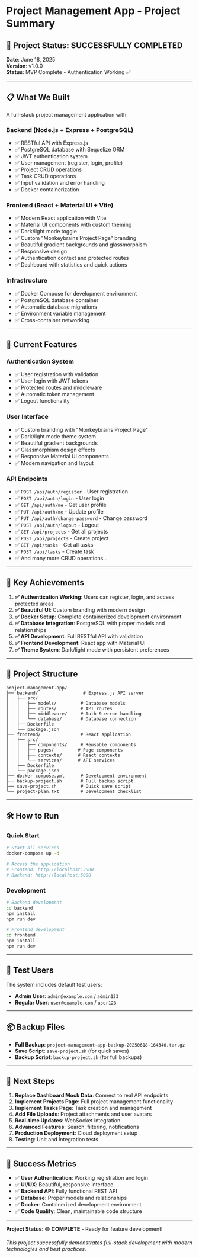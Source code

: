 # Project Management App - Project Summary

## 🎉 Project Status: SUCCESSFULLY COMPLETED

**Date**: June 18, 2025  
**Version**: v1.0.0  
**Status**: MVP Complete - Authentication Working ✅

---

## 📋 What We Built

A full-stack project management application with:

### **Backend (Node.js + Express + PostgreSQL)**
- ✅ RESTful API with Express.js
- ✅ PostgreSQL database with Sequelize ORM
- ✅ JWT authentication system
- ✅ User management (register, login, profile)
- ✅ Project CRUD operations
- ✅ Task CRUD operations
- ✅ Input validation and error handling
- ✅ Docker containerization

### **Frontend (React + Material UI + Vite)**
- ✅ Modern React application with Vite
- ✅ Material UI components with custom theming
- ✅ Dark/light mode toggle
- ✅ Custom "Monkeybrains Project Page" branding
- ✅ Beautiful gradient backgrounds and glassmorphism
- ✅ Responsive design
- ✅ Authentication context and protected routes
- ✅ Dashboard with statistics and quick actions

### **Infrastructure**
- ✅ Docker Compose for development environment
- ✅ PostgreSQL database container
- ✅ Automatic database migrations
- ✅ Environment variable management
- ✅ Cross-container networking

---

## 🚀 Current Features

### **Authentication System**
- ✅ User registration with validation
- ✅ User login with JWT tokens
- ✅ Protected routes and middleware
- ✅ Automatic token management
- ✅ Logout functionality

### **User Interface**
- ✅ Custom branding with "Monkeybrains Project Page"
- ✅ Dark/light mode theme system
- ✅ Beautiful gradient backgrounds
- ✅ Glassmorphism design effects
- ✅ Responsive Material UI components
- ✅ Modern navigation and layout

### **API Endpoints**
- ✅ `POST /api/auth/register` - User registration
- ✅ `POST /api/auth/login` - User login
- ✅ `GET /api/auth/me` - Get user profile
- ✅ `PUT /api/auth/me` - Update profile
- ✅ `PUT /api/auth/change-password` - Change password
- ✅ `POST /api/auth/logout` - Logout
- ✅ `GET /api/projects` - Get all projects
- ✅ `POST /api/projects` - Create project
- ✅ `GET /api/tasks` - Get all tasks
- ✅ `POST /api/tasks` - Create task
- ✅ And many more CRUD operations...

---

## 🎯 Key Achievements

1. **✅ Authentication Working**: Users can register, login, and access protected areas
2. **✅ Beautiful UI**: Custom branding with modern design
3. **✅ Docker Setup**: Complete containerized development environment
4. **✅ Database Integration**: PostgreSQL with proper models and relationships
5. **✅ API Development**: Full RESTful API with validation
6. **✅ Frontend Development**: React app with Material UI
7. **✅ Theme System**: Dark/light mode with persistent preferences

---

## 📁 Project Structure

```
project-management-app/
├── backend/                 # Express.js API server
│   ├── src/
│   │   ├── models/         # Database models
│   │   ├── routes/         # API routes
│   │   ├── middleware/     # Auth & error handling
│   │   └── database/       # Database connection
│   ├── Dockerfile
│   └── package.json
├── frontend/               # React application
│   ├── src/
│   │   ├── components/     # Reusable components
│   │   ├── pages/         # Page components
│   │   ├── contexts/      # React contexts
│   │   └── services/      # API services
│   ├── Dockerfile
│   └── package.json
├── docker-compose.yml      # Development environment
├── backup-project.sh       # Full backup script
├── save-project.sh         # Quick save script
└── project-plan.txt        # Development checklist
```

---

## 🛠️ How to Run

### **Quick Start**
```bash
# Start all services
docker-compose up -d

# Access the application
# Frontend: http://localhost:3000
# Backend: http://localhost:5000
```

### **Development**
```bash
# Backend development
cd backend
npm install
npm run dev

# Frontend development
cd frontend
npm install
npm run dev
```

---

## 👤 Test Users

The system includes default test users:

- **Admin User**: `admin@example.com` / `admin123`
- **Regular User**: `user@example.com` / `user123`

---

## 📦 Backup Files

- **Full Backup**: `project-management-app-backup-20250618-164340.tar.gz`
- **Save Script**: `save-project.sh` (for quick saves)
- **Backup Script**: `backup-project.sh` (for full backups)

---

## 🔮 Next Steps

1. **Replace Dashboard Mock Data**: Connect to real API endpoints
2. **Implement Projects Page**: Full project management functionality
3. **Implement Tasks Page**: Task creation and management
4. **Add File Uploads**: Project attachments and user avatars
5. **Real-time Updates**: WebSocket integration
6. **Advanced Features**: Search, filtering, notifications
7. **Production Deployment**: Cloud deployment setup
8. **Testing**: Unit and integration tests

---

## 🎉 Success Metrics

- ✅ **User Authentication**: Working registration and login
- ✅ **UI/UX**: Beautiful, responsive interface
- ✅ **Backend API**: Fully functional REST API
- ✅ **Database**: Proper models and relationships
- ✅ **Docker**: Containerized development environment
- ✅ **Code Quality**: Clean, maintainable code structure

---

**Project Status**: 🟢 **COMPLETE** - Ready for feature development!

*This project successfully demonstrates full-stack development with modern technologies and best practices.* 